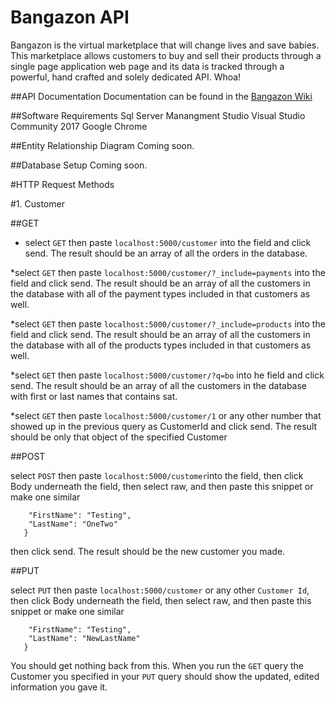 # Bangazon API

Bangazon is the virtual marketplace that will change lives and save babies.  This marketplace allows customers to buy and sell their products through a single page application web page and its data is tracked through a powerful, hand crafted and solely dedicated API. Whoa!

##API Documentation
Documentation can be found in the [Bangazon Wiki](https://github.com/nss-ice-phantoms/BangazonAPI)

##Software Requirements
Sql Server Manangment Studio Visual Studio Community 2017 Google Chrome

##Entity Relationship Diagram
Coming soon.

##Database Setup
Coming soon.

#HTTP Request Methods

#1. Customer

##GET

* select `GET` then paste `localhost:5000/customer` into the field and click send. The result should be an array of all the orders in the database.

*select `GET` then paste `localhost:5000/customer/?_include=payments` into the field and click send. The result should be an array of all the customers in the database with all of the payment types included in that customers as well.

*select `GET` then paste `localhost:5000/customer/?_include=products` into the field and click send. The result should be an array of all the customers in the database with all of the products types included in that customers as well.

*select `GET` then paste `localhost:5000/customer/?q=bo` into he field and click send. The result should be an array of all the customers in the database with first or last names that contains sat.

*select `GET` then paste `localhost:5000/customer/1` or any other number that showed up in the previous query as CustomerId and click send. The result should be only that object of the specified Customer

##POST

select `POST` then paste `localhost:5000/customer`into the field, then click Body underneath the field, then select raw, and then paste this snippet or make one similar

```{
	"FirstName": "Testing",
	"LastName": "OneTwo"
   }
```
then click send. The result should be the new customer you made.

##PUT

select `PUT` then paste `localhost:5000/customer` or any other `Customer Id`, then click Body underneath the field, then select raw, and then paste this snippet or make one similar
```{
	"FirstName": "Testing",
	"LastName": "NewLastName"
   }
```

You should get nothing back from this. When you run the `GET` query the Customer you specified in your `PUT` query should show the updated, edited information you gave it.





